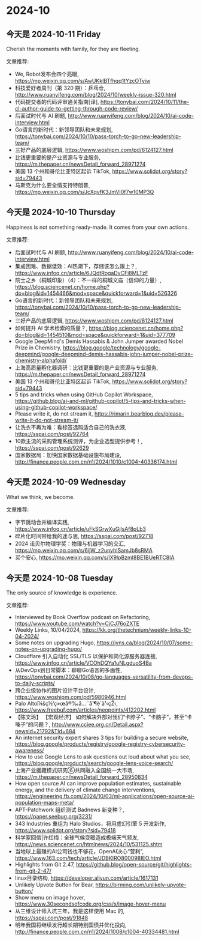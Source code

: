 # 2024-10

##

##

##

##

##

## 今天是 2024-10-11 Friday

Cherish the moments with family, for they are fleeting.

文章推荐:
- We, Robot发布会四个亮眼, https://mp.weixin.qq.com/s/AwUKkIBTfhqq1tYzcOTyiw
- 科技爱好者周刊（第 320 期）：乒乓仓, http://www.ruanyifeng.com/blog/2024/10/weekly-issue-320.html
- 代码提交者的代码评审通关指南[译], https://tonybai.com/2024/10/11/the-cl-author-guide-to-getting-through-code-review/
- 后面试时代与 AI 刷题, http://www.ruanyifeng.com/blog/2024/10/ai-code-interview.html
- Go语言的新时代：新领导团队和未来规划, https://tonybai.com/2024/10/10/pass-torch-to-go-new-leadership-team/
- 三好产品的底层逻辑, https://www.woshipm.com/pd/6124127.html
- 比钱更重要的是产业资源与专业服务, https://m.thepaper.cn/newsDetail_forward_28971274
- 美国 13 个州和哥伦比亚特区起诉 TikTok, https://www.solidot.org/story?sid=79443
- 马斯克为什么要全情支持特朗普, https://mp.weixin.qq.com/s/JcXqvfK3JmVi0f7w10MP3Q

## 今天是 2024-10-10 Thursday

Happiness is not something ready-made. It comes from your own actions.

文章推荐:
- 后面试时代与 AI 刷题, http://www.ruanyifeng.com/blog/2024/10/ai-code-interview.html
- 集成困难、数据低效：AI热潮下，存储该怎么跟上？, https://www.infoq.cn/article/6JQdtRogaDvCFi8MLTzF
- 院士之乡（桐城印象）（4）：不一样的桐城文庙（信仰的力量）, https://blog.sciencenet.cn/home.php?do=blog&id=1454466&mod=space&quickforward=1&uid=526326
- Go语言的新时代：新领导团队和未来规划, https://tonybai.com/2024/10/10/pass-torch-to-go-new-leadership-team/
- 三好产品的底层逻辑, https://www.woshipm.com/pd/6124127.html
- 如何提升 AI 学术检索的质量？, https://blog.sciencenet.cn/home.php?do=blog&id=1454510&mod=space&quickforward=1&uid=377709
- Google DeepMind's Demis Hassabis & John Jumper awarded Nobel Prize in Chemistry, https://blog.google/technology/google-deepmind/google-deepmind-demis-hassabis-john-jumper-nobel-prize-chemistry-alphafold/
- 上海高质量孵化器调研：比钱更重要的是产业资源与专业服务, https://m.thepaper.cn/newsDetail_forward_28971274
- 美国 13 个州和哥伦比亚特区起诉 TikTok, https://www.solidot.org/story?sid=79443
- 5 tips and tricks when using GitHub Copilot Workspace, https://github.blog/ai-and-ml/github-copilot/5-tips-and-tricks-when-using-github-copilot-workspace/
- Please write it, do not stream it, https://rimarin.bearblog.dev/please-write-it-do-not-stream-it/
- 让洗衣不再为难：看标签选购适合自己的洗衣液, https://sspai.com/post/92764
- 10款主流的采购管理系统测评，为企业选型提供参考！, https://sspai.com/post/92629
- 国家数据局：加快国家数据基础设施布局建设, http://finance.people.com.cn/n1/2024/1010/c1004-40336174.html

## 今天是 2024-10-09 Wednesday

What we think, we become.

文章推荐:
- 字节跳动合并编译实践, https://www.infoq.cn/article/uFkSGrwXuGjlsAf8pLb3
- 碎片化时间带给我的迷与思, https://sspai.com/post/92718
- 2024 诺贝尔物理学奖：物理与机器学习的交汇, https://mp.weixin.qq.com/s/6ijW_z2unyhISamJb8sRMA
- 买个安心, https://mp.weixin.qq.com/s/lX9lpBzmI8BE1BUeRTC8IA

## 今天是 2024-10-08 Tuesday

The only source of knowledge is experience.

文章推荐:
- Interviewed by Book Overflow podcast on Refactoring, https://www.youtube.com/watch?v=CjCJ76oZXTE
- Weekly Links, 10/04/2024, https://kk.org/thetechnium/weekly-links-10-04-2024/
- Some notes on upgrading Hugo, https://jvns.ca/blog/2024/10/07/some-notes-on-upgrading-hugo/
- Cloudflare 引入自动化 SSL/TLS 以保护和简化源服务器连接, https://www.infoq.cn/article/VCOhDQYa1uNLgduoS4Ba
- 从DevOps到日常脚本：聊聊Go语言的多面性, https://tonybai.com/2024/10/08/go-languages-versatility-from-devops-to-daily-scripts/
- 跨企业级协作的图片设计平台设计, https://www.woshipm.com/pd/5980946.html
- Palo Altoï¼šç½‘ç»œå®‰å…¨å¹¶è´­ä¹‹çŽ‹, https://www.freebuf.com/articles/neopoints/412202.html
- 【陈文玲】 【宏观经济】 如何解决外部对我们“卡脖子”、“卡脑子”，甚至“卡嗓子”的问题？, http://www.cciee.org.cn/Detail.aspx?newsId=21792&TId=684
- An internet security expert shares 3 tips for building a secure website, https://blog.google/products/registry/google-registry-cybersecurity-awareness/
- How to use Google Lens to ask questions out loud about what you see, https://blog.google/products/search/google-lens-voice-search/
- 上海产业援藏模式研究⑥共同融入全国统一大市场, https://m.thepaper.cn/newsDetail_forward_28950834
- How open source AI can improve population estimates, sustainable energy, and the delivery of climate change interventions, https://engineering.fb.com/2024/10/03/ml-applications/open-source-ai-population-maps-meta/
- APT-Patchwork 组织测试 Badnews 新变种？, https://paper.seebug.org/3231/
- 343 Industries 重组为 Halo Studios，将用虚幻引擎 5 开发新作, https://www.solidot.org/story?sid=79418
- 科学家回信|许红梅：全球气候变暖造成极端天气频发, https://news.sciencenet.cn/htmlnews/2024/10/531125.shtm
- 当地球上最赚的AI公司钱也不够花，OpenAI决心“营利”, https://www.163.com/tech/article/JDBKIRO800098IEO.html
- Highlights from Git 2.47, https://github.blog/open-source/git/highlights-from-git-2-47/
- linux目录结构, https://developer.aliyun.com/article/1617131
- Unlikely Upvote Button for Bear, https://birming.com/unlikely-upvote-button/
- Show menu on image hover, https://www.30secondsofcode.org/css/s/image-hover-menu
- 从三维设计师入坑三年，我是这样使用 Mac 的, https://sspai.com/post/91848
- 明年我国将继续发行超长期特别国债并优化投向, http://finance.people.com.cn/n1/2024/1008/c1004-40334481.html
